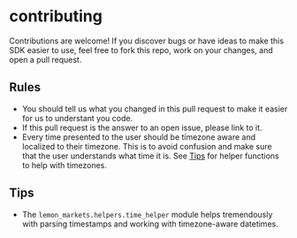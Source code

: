# contributing

Contributions are welcome!
If you discover bugs or have ideas to make this SDK easier to use, feel free to fork this repo, work on your changes, and open a pull request.

## Rules

* You should tell us what you changed in this pull request to make it easier for us to understant you code.
* If this pull request is the answer to an open issue, please link to it.
* Every time presented to the user should be timezone aware and localized to their timezone. This is to avoid confusion and make sure that the user understands what time it is. See [Tips](#Tips) for helper functions to help with timezones.

## Tips

* The `lemon_markets.helpers.time_helper` module helps tremendously with parsing timestamps and working with timezone-aware datetimes.
